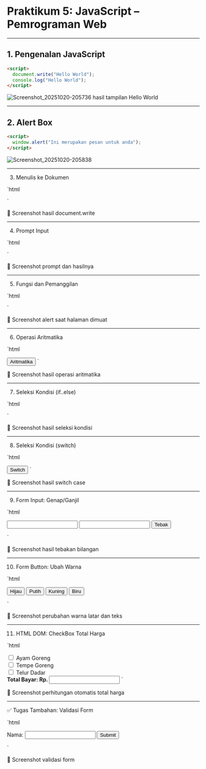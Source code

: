 # Praktikum 5: JavaScript – Pemrograman Web

---

## 1. Pengenalan JavaScript

```html
<script>
  document.write("Hello World");
  console.log("Hello World");
</script>
```

![Screenshot_20251020-205736](https://github.com/user-attachments/assets/fbf2020d-f600-4ef6-8ca6-5e6a343d4e79)
hasil tampilan Hello World

---

## 2. Alert Box

```html
<script>
  window.alert("Ini merupakan pesan untuk anda");
</script>
```
![Screenshot_20251020-205838](https://github.com/user-attachments/assets/1608655f-b97e-43f0-86aa-aee10ebe24d8)



---

3. Menulis ke Dokumen

`html
<script>
  document.write("Selamat mencoba JavaScript<br>");
  document.write("Semoga sukses!");
</script>
`

📸 Screenshot hasil document.write

---

4. Prompt Input

`html
<script>
  var nama = prompt("Siapa nama anda?", "Masukkan nama anda");
  document.write("Hai, " + nama);
</script>
`

📸 Screenshot prompt dan hasilnya

---

5. Fungsi dan Pemanggilan

`html
<script>
  function pesan() {
    alert("Memanggil JavaScript lewat body onload");
  }
</script>
<body onload="pesan()">
</body>
`

📸 Screenshot alert saat halaman dimuat

---

6. Operasi Aritmatika

`html
<script>
  function test(val1, val2) {
    document.write("Perkalian: " + val1 * val2 + "<br>");
    document.write("Pembagian: " + val1 / val2 + "<br>");
    document.write("Penjumlahan: " + (val1 + val2) + "<br>");
    document.write("Pengurangan: " + (val1 - val2) + "<br>");
    document.write("Modulus: " + (val1 % val2) + "<br>");
  }
</script>
<input type="button" value="Aritmatika" onclick="test(9,4)">
`

📸 Screenshot hasil operasi aritmatika

---

7. Seleksi Kondisi (if..else)

`html
<script>
  var nilai = prompt("Nilai (0-100): ", 0);
  var hasil = (nilai >= 60) ? "Lulus" : "Tidak Lulus";
  document.write("Hasil: " + hasil);
</script>
`

📸 Screenshot hasil seleksi kondisi

---

8. Seleksi Kondisi (switch)

`html
<script>
  function test() {
    var val1 = prompt("Input nilai (1-5):");
    switch (val1) {
      case "1": document.write("Bilangan satu"); break;
      case "2": document.write("Bilangan dua"); break;
      case "3": document.write("Bilangan tiga"); break;
      case "4": document.write("Bilangan empat"); break;
      case "5": document.write("Bilangan lima"); break;
      default: document.write("Bilangan lainnya");
    }
  }
</script>
<input type="button" value="Switch" onclick="test()">
`

📸 Screenshot hasil switch case

---

9. Form Input: Genap/Ganjil

`html
<script>
  function test() {
    var val1 = document.kirim.T1.value;
    document.kirim.T2.value = (val1 % 2 == 0) ? "Bilangan Genap" : "Bilangan Ganjil";
  }
</script>
<form name="kirim">
  <input type="text" name="T1">
  <input type="text" name="T2">
  <input type="button" value="Tebak" onclick="test()">
</form>
`

📸 Screenshot hasil tebakan bilangan

---

10. Form Button: Ubah Warna

`html
<script>
  function ubahWarnaLB(warna) {
    document.bgColor = warna;
  }
  function ubahWarnaLD(warna) {
    document.fgColor = warna;
  }
</script>
<form>
  <input type="button" value="Hijau" onclick="ubahWarnaLB('GREEN')">
  <input type="button" value="Putih" onclick="ubahWarnaLB('WHITE')">
  <input type="button" value="Kuning" onclick="ubahWarnaLD('YELLOW')">
  <input type="button" value="Biru" onclick="ubahWarnaLD('BLUE')">
</form>
`

📸 Screenshot perubahan warna latar dan teks

---

11. HTML DOM: CheckBox Total Harga

`html
<script>
  function hitung(ele) {
    var total = document.getElementById('total').value;
    total = total ? parseInt(total) : 0;
    var harga = parseInt(ele.value);
    total += ele.checked ? harga : -harga;
    document.getElementById('total').value = total;
  }
</script>
<label><input type="checkbox" value="5000" onclick="hitung(this)"> Ayam Goreng</label><br>
<label><input type="checkbox" value="500" onclick="hitung(this)"> Tempe Goreng</label><br>
<label><input type="checkbox" value="2500" onclick="hitung(this)"> Telur Dadar</label><br>
<strong>Total Bayar: Rp. <input id="total" type="text"></strong>
`

📸 Screenshot perhitungan otomatis total harga

---

✅ Tugas Tambahan: Validasi Form

`html
<script>
  function validateForm() {
    var x = document.forms["myForm"]["nama"].value;
    if (x == "") {
      alert("Nama harus diisi");
      return false;
    }
  }
</script>
<form name="myForm" onsubmit="return validateForm()">
  Nama: <input type="text" name="nama">
  <input type="submit" value="Submit">
</form>
`

📸 Screenshot validasi form
